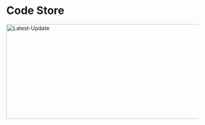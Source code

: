 # Code Store
 <a href="#"><img alt="Latest-Update" width="600px" height="250px" src="https://github.com/user-attachments/assets/3ee3927a-49d2-4096-9a71-a2a29f1b44cd" /></a><br>


